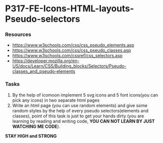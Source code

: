 # P317-FE-Icons-HTML-layouts-Pseudo-selectors


### Resources
* https://www.w3schools.com/css/css_pseudo_elements.asp
* https://www.w3schools.com/css/css_pseudo_classes.asp
* https://www.w3schools.com/cssref/css_selectors.asp
* https://developer.mozilla.org/en-US/docs/Learn/CSS/Building_blocks/Selectors/Pseudo-classes_and_pseudo-elements


### Tasks
1. By the help of icomoon implement 5 svg icons and 5 font icons(you can pick any icons) in two separate html pages
2. Write an html page (you can use random elements) and give some random styles by the help of every pseudo selectors(elements and classes), point of this task is just to get your hands dirty (you are learning by reading and writing code, <b>YOU CAN NOT LEARN BY JUST WATCHING ME CODE</b>).

 <b>STAY HIGH and STRONG</b>
